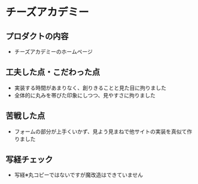 # チーズアカデミー

## プロダクトの内容
- チーズアカデミーのホームページ
  
## 工夫した点・こだわった点
- 実装する時間があまりなく、創りきることと見た目に拘りました
- 全体的に丸みを帯びた印象にしつつ、見やすさに拘りました

## 苦戦した点
- フォームの部分が上手くいかず、見よう見まねで他サイトの実装を真似て作りました

## 写経チェック
- 写経※丸コピーではないですが魔改造はできていません
